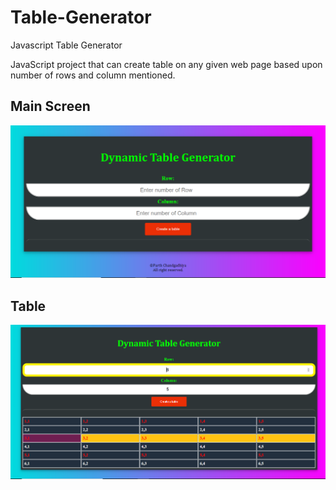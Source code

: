 # Table-Generator
Javascript Table Generator

JavaScript project that can create table on any given web page based upon number of rows and column mentioned.

## Main Screen
<img src="screenshot/1.PNG" /><br/>

## Table 
<img src="screenshot/2.PNG" /><br/>
